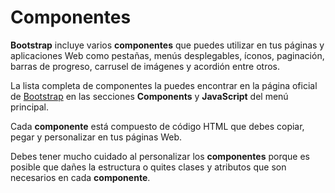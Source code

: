 # Componentes

**Bootstrap** incluye varios **componentes** que puedes utilizar en tus páginas y aplicaciones Web como pestañas, menús desplegables, íconos, paginación, barras de progreso, carrusel de imágenes y acordión entre otros.

La lista completa de componentes la puedes encontrar en la página oficial de [Bootstrap](http://getbootstrap.com/) en las secciones **Components** y **JavaScript** del menú principal.

Cada **componente** está compuesto de código HTML que debes copiar, pegar y personalizar en tus páginas Web.

Debes tener mucho cuidado al personalizar los **componentes** porque es posible que dañes la estructura o quites clases y atributos que son necesarios en cada **componente**.

